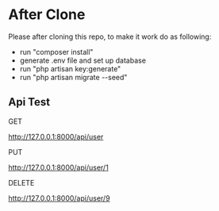 # After Clone

Please after cloning this repo, to make it work do as following:
- run "composer install"
- generate .env file and set up database
- run "php artisan key:generate"
- run "php artisan migrate --seed"



## Api Test
GET

http://127.0.0.1:8000/api/user

PUT

http://127.0.0.1:8000/api/user/1

DELETE

http://127.0.0.1:8000/api/user/9
